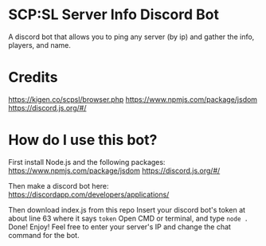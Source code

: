 # SCP:SL Server Info Discord Bot
A discord bot that allows you to ping any server (by ip) and gather the info, players, and name.
# Credits
https://kigen.co/scpsl/browser.php
https://www.npmjs.com/package/jsdom
https://discord.js.org/#/
# How do I use this bot?
First install Node.js and the following packages:
https://www.npmjs.com/package/jsdom
https://discord.js.org/#/

Then make a discord bot here:
https://discordapp.com/developers/applications/

Then download index.js from this repo
Insert your discord bot's token at about line 63 where it says `token`
Open CMD or terminal, and type `node .`
Done! Enjoy! Feel free to enter your server's IP and change the chat command for the bot.
